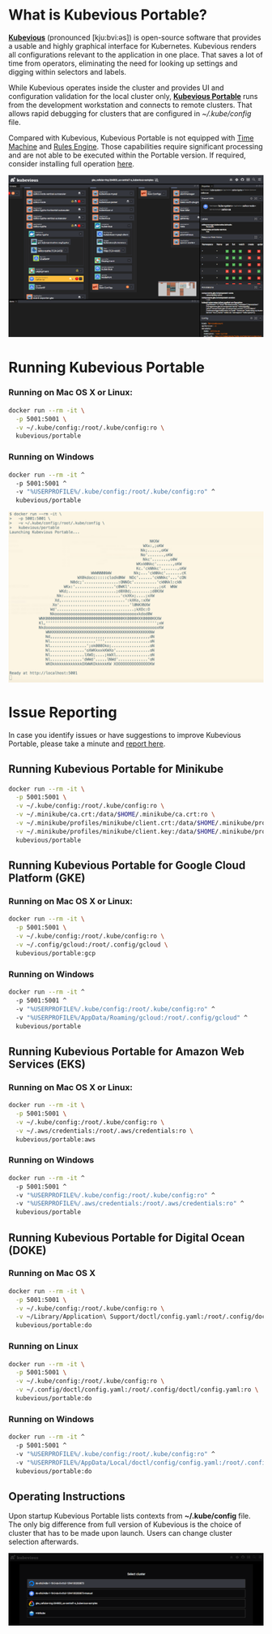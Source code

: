 # What is Kubevious Portable?
**[Kubevious](https://github.com/kubevious/kubevious)** (pronounced [kju:bvi:əs]) is open-source software that provides a usable and highly graphical interface for Kubernetes. Kubevious renders all configurations relevant to the application in one place. That saves a lot of time from operators, eliminating the need for looking up settings and digging within selectors and labels. 

While Kubevious operates inside the cluster and provides UI and configuration validation for the local cluster only, **[Kubevious Portable](https://github.com/kubevious/portable)** runs from the development workstation and connects to remote clusters. That allows rapid debugging for clusters that are configured in *~/.kube/config* file. 

Compared with Kubevious, Kubevious Portable is not equipped with [Time Machine](https://github.com/kubevious/kubevious/blob/master/docs/rules-engine.md#rules-engine) and [Rules Engine](https://youtu.be/Zb5ZIJEHONU). Those capabilities require significant processing and are not able to be executed within the Portable version. If required, consider installing full operation [here](https://kubevious.io).

![Kubevious Portable Preview](https://raw.githubusercontent.com/kubevious/media/master/portable/portable-view.png)

# Running Kubevious Portable

### Running on Mac OS X or Linux:
```sh
docker run --rm -it \
  -p 5001:5001 \
  -v ~/.kube/config:/root/.kube/config:ro \
  kubevious/portable
```

### Running on Windows
```sh
docker run --rm -it ^
  -p 5001:5001 ^
  -v "%USERPROFILE%/.kube/config:/root/.kube/config:ro" ^
  kubevious/portable
```

![Running Kubevious Portable](https://raw.githubusercontent.com/kubevious/media/master/portable/portable-run-script.png)

# Issue Reporting
In case you identify issues or have suggestions to improve Kubevious Portable, please take a minute and [report here](https://github.com/kubevious/portable/issues/new/choose).

## Running Kubevious Portable for Minikube
```sh
docker run --rm -it \
  -p 5001:5001 \
  -v ~/.kube/config:/root/.kube/config:ro \
  -v ~/.minikube/ca.crt:/data/$HOME/.minikube/ca.crt:ro \
  -v ~/.minikube/profiles/minikube/client.crt:/data/$HOME/.minikube/profiles/minikube/client.crt:ro \
  -v ~/.minikube/profiles/minikube/client.key:/data/$HOME/.minikube/profiles/minikube/client.key:ro \
  kubevious/portable
```

## Running Kubevious Portable for Google Cloud Platform (GKE)

### Running on Mac OS X or Linux:
```sh
docker run --rm -it \
  -p 5001:5001 \
  -v ~/.kube/config:/root/.kube/config:ro \
  -v ~/.config/gcloud:/root/.config/gcloud \
  kubevious/portable:gcp
```

### Running on Windows
```sh
docker run --rm -it ^
  -p 5001:5001 ^
  -v "%USERPROFILE%/.kube/config:/root/.kube/config:ro" ^
  -v "%USERPROFILE%/AppData/Roaming/gcloud:/root/.config/gcloud" ^
  kubevious/portable
```

## Running Kubevious Portable for Amazon Web Services (EKS)

### Running on Mac OS X or Linux:
```sh
docker run --rm -it \
  -p 5001:5001 \
  -v ~/.kube/config:/root/.kube/config:ro \
  -v ~/.aws/credentials:/root/.aws/credentials:ro \
  kubevious/portable:aws
```

### Running on Windows
```sh
docker run --rm -it ^
  -p 5001:5001 ^
  -v "%USERPROFILE%/.kube/config:/root/.kube/config:ro" ^
  -v "%USERPROFILE%/.aws/credentials:/root/.aws/credentials:ro" ^
  kubevious/portable
```

## Running Kubevious Portable for Digital Ocean (DOKE)

### Running on Mac OS X
```sh
docker run --rm -it \
  -p 5001:5001 \
  -v ~/.kube/config:/root/.kube/config:ro \
  -v ~/Library/Application\ Support/doctl/config.yaml:/root/.config/doctl/config.yaml:ro \
  kubevious/portable:do
```

### Running on Linux
```sh
docker run --rm -it \
  -p 5001:5001 \
  -v ~/.kube/config:/root/.kube/config:ro \
  -v ~/.config/doctl/config.yaml:/root/.config/doctl/config.yaml:ro \
  kubevious/portable:do
```

### Running on Windows
```sh
docker run --rm -it ^
  -p 5001:5001 ^
  -v "%USERPROFILE%/.kube/config:/root/.kube/config:ro" ^
  -v "%USERPROFILE%/AppData/Local/doctl/config/config.yaml:/root/.config/doctl/config.yaml:ro" ^
  kubevious/portable:do
```
## Operating Instructions

Upon startup Kubevious Portable lists contexts from **~/.kube/config** file. The only big difference from full version of Kubevious is the choice of cluster that has to be made upon launch. Users can change cluster selection afterwards.

![Selecting Cluster in Kubevious Portable](https://raw.githubusercontent.com/kubevious/media/master/portable/portable-cluster-select.png)


